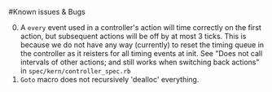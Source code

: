 #Known issues & Bugs

  0000. A `every` event used in a controller's action will time correctly on the first action, but subsequent actions will be off by at most 3 ticks.
  This is because we do not have any way (currently) to reset the timing queue in the controller as it reisters for all timing events at init. See
  "Does not call intervals of other actions; and still works when switching back actions" in `spec/kern/controller_spec.rb` 
  0001. `Goto` macro does not recursively 'dealloc' everything.
